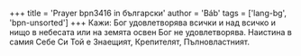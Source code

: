+++
title = 'Prayer bpn3416 in български'
author = 'Báb'
tags = ['lang-bg', 'bpn-unsorted']
+++
Кажи: Бог удовлетворява всички и над всичко и нищо в небесата или на земята освен Бог не удовлетворява. Наистина в самия Себе Си Той е Знаещият, Крепителят, Пълновластният.

